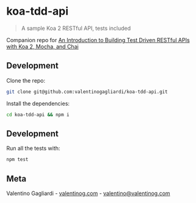 # koa-tdd-api
> A sample Koa 2 RESTful API, tests included

Companion repo for [An Introduction to Building Test Driven RESTful APIs with Koa 2, Mocha, and Chai](https://www.valentinog.com/blog/TODO)

## Development

Clone the repo:

```bash
git clone git@github.com:valentinogagliardi/koa-tdd-api.git
```

Install the dependencies:

```bash
cd koa-tdd-api && npm i
```

## Development

Run all the tests with:

```bash
npm test
```

## Meta

Valentino Gagliardi - [valentinog.com](https://www.valentinog.com) - valentino@valentinog.com